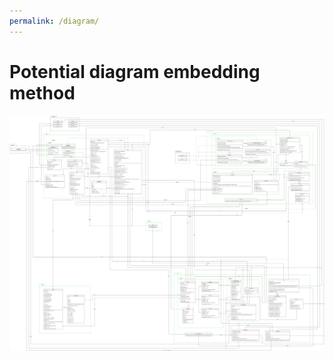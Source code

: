 ```yaml
---
permalink: /diagram/
---
```


# Potential diagram embedding method


![Class Diagram](resources/diagrams/ClassDiagram.svg)